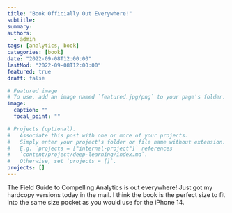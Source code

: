 ```yaml
---
title: "Book Officially Out Everywhere!"
subtitle: 
summary: 
authors:
  - admin
tags: [analytics, book]
categories: [book]
date: "2022-09-08T12:00:00"
lastMod: "2022-09-08T12:00:00"
featured: true
draft: false

# Featured image
# To use, add an image named `featured.jpg/png` to your page's folder. 
image:
  caption: ""
  focal_point: ""

# Projects (optional).
#   Associate this post with one or more of your projects.
#   Simply enter your project's folder or file name without extension.
#   E.g. `projects = ["internal-project"]` references 
#   `content/project/deep-learning/index.md`.
#   Otherwise, set `projects = []`.
projects: []
---
```


The Field Guide to Compelling Analytics is out everywhere! Just got my hardcopy versions today in the mail. I think the book is the perfect size to fit into the same size pocket as you would use for the iPhone 14.